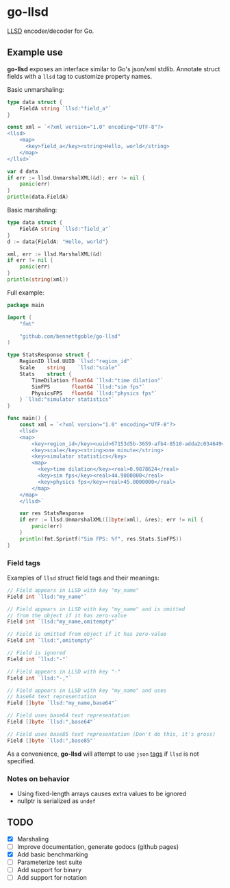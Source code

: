 # go-llsd

[LLSD][llsd] encoder/decoder for Go.

## Example use

**go-llsd** exposes an interface similar to Go's json/xml stdlib. Annotate
struct fields with a `llsd` tag to customize property names. 

Basic unmarshaling:
```go
type data struct {
    FieldA string `llsd:"field_a"`
}

const xml = `<?xml version="1.0" encoding="UTF-8"?>
<llsd>
    <map>
      <key>field_a</key><string>Hello, world</string>
    </map>
</llsd>`

var d data
if err := llsd.UnmarshalXML(&d); err != nil {
    panic(err)
}
println(data.FieldA)
```

Basic marshaling:
```go
type data struct {
    FieldA string `llsd:"field_a"`
}
d := data{FieldA: "Hello, world"}

xml, err := llsd.MarshalXML(&d)
if err != nil {
    panic(err)
}
println(string(xml))
```

Full example:
```go
package main

import (
    "fmt"

    "github.com/bennettgoble/go-llsd"
)

type StatsResponse struct {
    RegionID llsd.UUID `llsd:"region_id"`
    Scale    string    `llsd:"scale"`
    Stats    struct {
        TimeDilation float64 `llsd:"time dilation"`
        SimFPS       float64 `llsd:"sim fps"`
        PhysicsFPS   float64 `llsd:"physics fps"`
    } `llsd:"simulator statistics"`
}

func main() {
    const xml = `<?xml version="1.0" encoding="UTF-8"?>
    <llsd>
    <map>
        <key>region_id</key><uuid>67153d5b-3659-afb4-8510-adda2c034649</uuid>
        <key>scale</key><string>one minute</string>
        <key>simulator statistics</key>
        <map>
          <key>time dilation</key><real>0.9878624</real>
          <key>sim fps</key><real>44.9000000</real>
          <key>physics fps</key><real>45.0000000</real>
        </map>
    </map>
    </llsd>`

    var res StatsResponse
    if err := llsd.UnmarshalXML([]byte(xml), &res); err != nil {
        panic(err)
    }
    println(fmt.Sprintf("Sim FPS: %f", res.Stats.SimFPS))
}
```

### Field tags 

Examples of `llsd` struct field tags and their meanings:

```go
// Field appears in LLSD with key "my_name"
Field int `llsd:"my_name"`

// Field appears in LLSD with key "my_name" and is omitted
// from the object if it has zero-value
Field int `llsd:"my_name,omitempty"`

// Field is omitted from object if it has zero-value
Field int `llsd:",omitempty"`

// Field is ignored
Field int `llsd:"-"`

// Field appears in LLSD with key "-"
Field int `llsd:"-,"`

// Field appears in LLSD with key "my_name" and uses
// base64 text representation 
Field []byte `llsd:"my_name,base64"`

// Field uses base64 text representation 
Field []byte `llsd:",base64"`

// Field uses base85 text representation (Don't do this, it's gross)
Field []byte `llsd:",base85"`
```

As a convenience, **go-llsd** will attempt to use `json` [tags][json] if `llsd` is not
specified.

### Notes on behavior

- Using fixed-length arrays causes extra values to be ignored 
- nullptr is serialized as `undef`

## TODO

- [x] Marshaling
- [ ] Improve documentation, generate godocs (github pages)
- [x] Add basic benchmarking
- [ ] Parameterize test suite
- [ ] Add support for binary
- [ ] Add support for notation 

[llsd]: https://wiki.secondlife.com/wiki/LLSD
[json]: https://pkg.go.dev/encoding/json#Marshal